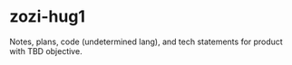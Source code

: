 # zozi-hug1
Notes, plans, code (undetermined lang), and tech statements for product with TBD objective.
